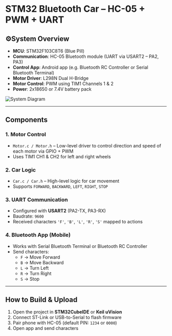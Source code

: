 # STM32 Bluetooth Car – HC-05 + PWM + UART

## ⚙System Overview

- **MCU**: STM32F103C8T6 (Blue Pill)
- **Communication**: HC-05 Bluetooth module (UART via USART2 – PA2, PA3)
- **Control App**: Android app (e.g. Bluetooth RC Controller or Serial Bluetooth Terminal)
- **Motor Driver**: L298N Dual H-Bridge
- **Motor Control**: PWM using TIM1 Channels 1 & 2
- **Power**: 2x18650 or 7.4V battery pack

![System Diagram](images/system-diagram.png)

---

## Components

### 1. Motor Control
- `Motor.c / Motor.h` – Low-level driver to control direction and speed of each motor via GPIO + PWM
- Uses TIM1 CH1 & CH2 for left and right wheels

### 2. Car Logic
- `Car.c / Car.h` – High-level logic for car movement
- Supports `FORWARD`, `BACKWARD`, `LEFT`, `RIGHT`, `STOP`

### 3. UART Communication
- Configured with **USART2** (PA2-TX, PA3-RX)
- Baudrate: `9600`
- Received characters `'F'`, `'B'`, `'L'`, `'R'`, `'S'` mapped to actions

### 4. Bluetooth App (Mobile)
- Works with Serial Bluetooth Terminal or Bluetooth RC Controller
- Send characters:
  - `F` → Move Forward
  - `B` → Move Backward
  - `L` → Turn Left
  - `R` → Turn Right
  - `S` → Stop

---

## How to Build & Upload

1. Open the project in **STM32CubeIDE** or **Keil uVision**
2. Connect ST-Link or USB-to-Serial to flash firmware
3. Pair phone with HC-05 (default PIN: `1234` or `0000`)
4. Open app and send characters
